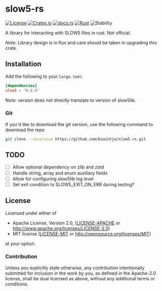 # slow5-rs

[![License][license-badge]][license-url]
[![Crates.io][crates-badge]][crates-url]
[![docs.rs][docs-badge]][docs-url]
[![Rust][ci-badge]][ci-url]
![Stability][stability-badge]

[license-badge]: https://img.shields.io/crates/l/slow5?style=flat-square
[license-url]: https://github.com/bsaintjo/slow5-rs#license
[crates-badge]: https://img.shields.io/crates/v/slow5?style=flat-square
[crates-url]: https://crates.io/crates/slow5
[docs-badge]: https://img.shields.io/docsrs/slow5?style=flat-square
[docs-url]: https://docs.rs/slow5
[ci-badge]: https://github.com/bsaintjo/slow5-rs/actions/workflows/rust.yml/badge.svg
[ci-url]: https://github.com/bsaintjo/slow5-rs/actions/workflows/rust.yml
[stability-badge]: https://img.shields.io/badge/stability-experimental-orange.svg

A library for interacting with SLOW5 files in rust. Not official.

*Note*: Library design is in flux and care should be taken in upgrading this crate.

## Installation

Add the following to your `Cargo.toml`:

```toml
[dependencies]
slow5 = "0.8.0"
```

Note: version does not directly translate to version of slow5lib.

### Git

If you'd like to download the git version, use the following command to download the repo

```bash
git clone --recursive https://github.com/bsaintjo/slow5-rs.git
```

## TODO

- [ ] Allow optional dependency on zlib and zstd
- [ ] Handle string, array and enum auxiliary fields
- [ ] Allow for configuring slow5lib log level
- [ ] Set exit condition to SLOW5_EXIT_ON_ERR during testing?

## License

Licensed under either of

- Apache License, Version 2.0, ([LICENSE-APACHE](LICENSE-APACHE) or <http://www.apache.org/licenses/LICENSE-2.0>)
- MIT license ([LICENSE-MIT](LICENSE-MIT) or <http://opensource.org/licenses/MIT>)

at your option.

### Contribution

Unless you explicitly state otherwise, any contribution intentionally submitted
for inclusion in the work by you, as defined in the Apache-2.0 license, shall be dual licensed as above, without any
additional terms or conditions.
